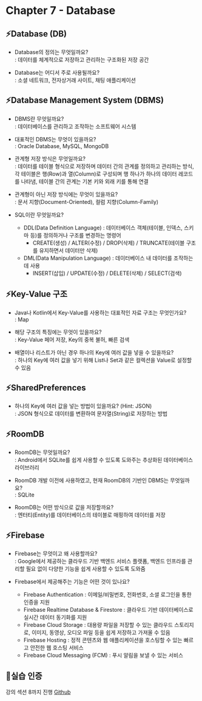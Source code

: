 # Chapter 7 - Database
## ⚡️Database (DB)
- Database의 정의는 무엇일까요?  
  : 데이터를 체계적으로 저장하고 관리하는 구조화된 저장 공간

- Database는 어디서 주로 사용될까요?  
  : 소셜 네트워크, 전자상거래 사이트, 채팅 애플리케이션

## ⚡️Database Management System (DBMS)
- DBMS란 무엇일까요?  
  : 데이터베이스를 관리하고 조작하는 소프트웨어 시스템

- 대표적인 DBMS는 무엇이 있을까요?  
  : Oracle Database, MySQL, MongoDB

- 관계형 저장 방식은 무엇일까요?  
  : 데이터를 테이블 형식으로 저장하며 데이터 간의 관계를 정의하고 관리하는 방식, 각 테이블은 행(Row)과 열(Column)로 구성되며 행 하나가 하나의 데이터 레코드를 나타냄, 테이블 간의 관계는 기본 키와 외래 키를 통해 연결

- 관계형이 아닌 저장 방식에는 무엇이 있을까요?  
  : 문서 지향(Document-Oriented), 컬럼 지향(Column-Family)

- SQL이란 무엇일까요?  
  - DDL(Data Definition Language) : 데이터베이스 객체(테이블, 인덱스, 스키마 등)를 정의하거나 구조를 변경하는 명령어
    - CREATE(생성) / ALTER(수정) / DROP(삭제) / TRUNCATE(테이블 구조를 유지하면서 데이터만 삭제)
  - DML(Data Manipulation Language) : 데이터베이스 내 데이터를 조작하는 데 사용
    - INSERT(삽입) / UPDATE(수정) / DELETE(삭제) / SELECT(검색)

## ⚡️Key-Value 구조
- Java나 Kotlin에서 Key-Value를 사용하는 대표적인 자료 구조는 무엇인가요?  
  : Map

- 해당 구조의 특징에는 무엇이 있을까요?  
  : Key-Value 페어 저장, Key의 중복 불허, 빠른 검색

- 배열이나 리스트가 아닌 경우 하나의 Key에 여러 값을 넣을 수 있을까요?  
  : 하나의 Key에 여러 값을 넣기 위해 List나 Set과 같은 컬렉션을 Value로 설정할 수 있음

## ⚡️SharedPreferences
- 하나의 Key에 여러 값을 넣는 방법이 있을까요? (Hint: JSON)  
  : JSON 형식으로 데이터를 변환하여 문자열(String)로 저장하는 방법

## ⚡️RoomDB
- RoomDB는 무엇일까요?  
  : Android에서 SQLite를 쉽게 사용할 수 있도록 도와주는 추상화된 데이터베이스 라이브러리

- RoomDB 개발 이전에 사용하였고, 현재 RoomDB의 기반인 DBMS는 무엇일까요?  
  : SQLite

- RoomDB는 어떤 방식으로 값을 저장할까요?  
  : 엔터티(Entity)를 데이터베이스의 테이블로 매핑하여 데이터를 저장

## ⚡️Firebase
- Firebase는 무엇이고 왜 사용할까요?  
  : Google에서 제공하는 클라우드 기반 백엔드 서비스 플랫폼, 백엔드 인프라를 관리할 필요 없이 다양한 기능을 쉽게 사용할 수 있도록 도와줌

- Firebase에서 제공해주는 기능은 어떤 것이 있나요?  
  - Firebase Authentication : 이메일/비밀번호, 전화번호, 소셜 로그인을 통한 인증을 지원
  - Firebase Realtime Database & Firestore : 클라우드 기반 데이터베이스로 실시간 데이터 동기화를 지원
  - Firebase Cloud Storage : 대용량 파일을 저장할 수 있는 클라우드 스토리지로, 이미지, 동영상, 오디오 파일 등을 쉽게 저장하고 가져올 수 있음
  - Firebase Hosting : 정적 콘텐츠와 웹 애플리케이션을 호스팅할 수 있는 빠르고 안전한 웹 호스팅 서비스
  - Firebase Cloud Messaging (FCM) : 푸시 알림을 보낼 수 있는 서비스

## 📂실습 인증
강의 섹션 8까지 진행
[Github](https://github.com/MunJeongEun/practice-7th-android.git)